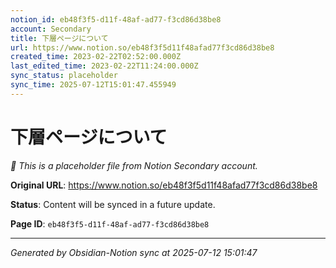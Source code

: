 ```yaml
---
notion_id: eb48f3f5-d11f-48af-ad77-f3cd86d38be8
account: Secondary
title: 下層ページについて
url: https://www.notion.so/eb48f3f5d11f48afad77f3cd86d38be8
created_time: 2023-02-22T02:52:00.000Z
last_edited_time: 2023-02-22T11:24:00.000Z
sync_status: placeholder
sync_time: 2025-07-12T15:01:47.455949
---
```


# 下層ページについて

*🔄 This is a placeholder file from Notion Secondary account.*

**Original URL**: https://www.notion.so/eb48f3f5d11f48afad77f3cd86d38be8

**Status**: Content will be synced in a future update.

**Page ID**: `eb48f3f5-d11f-48af-ad77-f3cd86d38be8`

---

*Generated by Obsidian-Notion sync at 2025-07-12 15:01:47*

